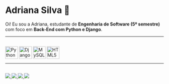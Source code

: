 # Adriana Silva 🌷

Oi! Eu sou a Adriana, estudante de **Engenharia de Software (5º semestre)** com foco em **Back-End com Python e Django**.  

---

<div style="display: inline_block"><br>
  <img align="center" alt="Python" height="40" width="40" src="https://cdn.jsdelivr.net/gh/devicons/devicon/icons/python/python-original.svg">
  <img align="center" alt="Django" height="40" width="40" src="https://cdn.jsdelivr.net/gh/devicons/devicon/icons/django/django-plain.svg">
  <img align="center" alt="MySQL" height="40" width="40" src="https://cdn.jsdelivr.net/gh/devicons/devicon/icons/mysql/mysql-original.svg">
  <img align="center" alt="HTML5" height="40" width="40" src="https://cdn.jsdelivr.net/gh/devicons/devicon/icons/html5/html5-original.svg">
</div>

---

<div><br>
  <a href="https://www.linkedin.com/in/adrianaagsilva" target="_blank">
    <img src="https://img.shields.io/badge/LinkedIn-0077B5?style=for-the-badge&logo=linkedin&logoColor=white">
  </a>
  <a href="https://www.instagram.com/driana__araujo/" target="_blank">
    <img src="https://img.shields.io/badge/Instagram-E4405F?style=for-the-badge&logo=instagram&logoColor=white">
  </a>
  <a href="https://discord.com/users/SEU_USER_ID" target="_blank">
    <img src="https://img.shields.io/badge/Discord-5865F2?style=for-the-badge&logo=discord&logoColor=white">
  </a>
  <a href="mailto:adrianaaraujo1908@gmail.com" target="_blank">
    <img src="https://img.shields.io/badge/Gmail-adrianaaraujo1908%40gmail.com-D14836?style=for-the-badge&logo=gmail&logoColor=white">
  </a>
</div>



